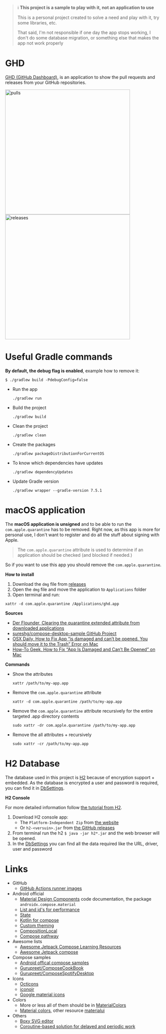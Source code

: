 
> ℹ️ **This project is a sample to play with it, not an application to use**
>
> This is a personal project created to solve a need and play with it, try some libraries, etc.
>
> That said, I'm not responsible if one day the app stops working, I don't do some database migration, or something else that makes the app not work properly

# GHD

[GHD (GitHub Dashboard)](https://github.com/walter-juan/ghd), is an application to show the pull requests and releases from your GitHub repositories.

<img width="400" alt="pulls" src="https://user-images.githubusercontent.com/4141614/208247083-3d95095e-78e4-4fb7-99bc-970c2ead70fa.png"> <img width="400" alt="releases" src="https://user-images.githubusercontent.com/4141614/208247090-465dc713-603a-4cf1-b4eb-92d3dbd31b95.png">


# Useful Gradle commands

**By default, the debug flag is enabled**, example how to remove it:
```shell
$ ./gradlew build -PdebugConfig=false
```

- Run the app
    ```shell
    ./gradlew run
    ```
- Build the project
    ```shell
    ./gradlew build
    ```
- Clean the project
    ```shell
    ./gradlew clean
    ```
- Create the packages
    ```shell
    ./gradlew packageDistributionForCurrentOS
    ```
- To know which dependencies have updates
    ```shell
    ./gradlew dependencyUpdates
    ```
- Update Gradle version
    ```shell
    ./gradlew wrapper --gradle-version 7.5.1
    ```
# macOS application

The **macOS application is unsigned** and to be able to run the `com.apple.quarantine` has to be removed. Right now, as this app is more for personal use, I don't want to register and do all the stuff about signing with Apple.

> The `com.apple.quarantine` attribute is used to determine if an application should be checked (and blocked if needed.)

So if you want to use this app you should remove the `com.apple.quarantine`.

**How to install**

1. Download the `dmg` file from [releases](https://github.com/walter-juan/ghd/releases/latest)
2. Open the `dmg` file and move the application to `Applications` folder
3. Open terminal and run:
  ```shell
  xattr -d com.apple.quarantine /Applications/ghd.app
  ```

**Sources**

- [Der Flounder, Clearing the quarantine extended attribute from downloaded applications](https://derflounder.wordpress.com/2012/11/20/clearing-the-quarantine-extended-attribute-from-downloaded-applications/)
- [sureshg/compose-desktop-sample GitHub Project](https://github.com/sureshg/compose-desktop-sample)
- [OSX Daily, How to Fix App “is damaged and can’t be opened. You should move it to the Trash” Error on Mac](https://osxdaily.com/2019/02/13/fix-app-damaged-cant-be-opened-trash-error-mac/)
- [How-To Geek, How to Fix “App Is Damaged and Can’t Be Opened” on Mac](https://www.howtogeek.com/803598/app-is-damaged-and-cant-be-opened/)

**Commands**

- Show the attributes
  ```shell
  xattr /path/to/my-app.app
  ```

- Remove the `com.apple.quarantine` attribute
  ```shell
  xattr -d com.apple.quarantine /path/to/my-app.app
  ```

- Remove the `com.apple.quarantine` attribute recursively for the entire targeted .app directory contents
  ```shell
  sudo xattr -dr com.apple.quarantine /path/to/my-app.app
  ```

- Remove the all attributes + recursively
  ```shell
  sudo xattr -cr /path/to/my-app.app
  ```

# H2 Database

The database used in this project is [H2](https://www.h2database.com/) because of encryption support + embedded. As the database is encrypted a user and password is required, you can find it in [DbSettings](app/src/main/kotlin/com/woowla/ghd/data/local/db/DbSettings.kt).

**H2 Console**

For more detailed information follow [the tutorial from H2](https://www.h2database.com/html/tutorial.html).

1. Download H2 console app:
   - The `Platform-Independent Zip` from [the website](https://www.h2database.com/html/download.html)
   - Or `h2-<versuin>.jar` from [the GitHub releases](https://github.com/h2database/h2database/releases)
2. From terminal run the h2 `$ java -jar h2*.jar` and the web browser will be opened.
3. In the [DbSettings](app/src/main/kotlin/com/woowla/ghd/data/local/db/DbSettings.kt) you can find all the data required like the URL, driver, user and password

# Links
- GitHub
  - [GitHub Actions runner images](https://github.com/actions/runner-images)
- Android official
  - [Material Design Components](https://developer.android.com/reference/kotlin/androidx/compose/material/package-summary) code documentation, the package `androidx.compose.material`
  - [List and id's for performance](https://developer.android.com/jetpack/compose/lists)
  - [State](https://developer.android.com/jetpack/compose/state)
  - [Kotlin for compose](https://developer.android.com/jetpack/compose/kotlin)
  - [Custom theming](https://developer.android.com/jetpack/compose/themes/custom)
  - [CompositionLocal](https://developer.android.com/jetpack/compose/compositionlocal)
  - [Compose pathway](https://developer.android.com/courses/pathways/compose)
- Awesome lists
  - [Awesome Jetpack Compose Learning Resources](https://github.com/androiddevnotes/awesome-jetpack-compose-learning-resources)
  - [Awesome Jetpack compose](https://github.com/Naveentp/Awesome-Jetpack-Compose)
- Compose samples
  - [Android offical compose samples](https://github.com/android/compose-samples)
  - [Gurupreet/ComposeCookBook](https://github.com/Gurupreet/ComposeCookBook)
  - [Gurupreet/ComposeSpotifyDesktop](https://github.com/Gurupreet/ComposeSpotifyDesktop)
- Icons
  - [Octicons](https://primer.style/octicons/)
  - [iconoir](https://iconoir.com/)
  - [Google material icons](https://fonts.google.com/icons)
- Colors
  - More or less all of them should be in [MaterialColors](app/src/main/kotlin/com/woowla/ghd/utils/MaterialColors.kt)
  - [Material colors](https://material.io/design/color/the-color-system.html#tools-for-picking-colors), other resource [materialui](https://materialui.co/colors)
- Others
  - [Boxy SVG editor](https://boxy-svg.com/)
  - [Coroutine-based solution for delayed and periodic work](https://gist.github.com/gmk57/67591e0c878cedc2a318c10b9d9f4c0c) 
